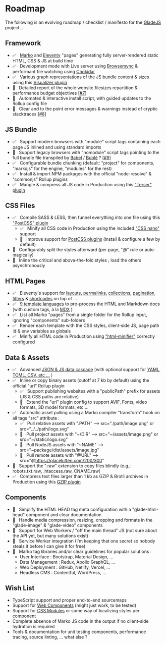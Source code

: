 # Roadmap

The following is an evolving roadmap / checklist / manifesto for the [GladeJS](https://gladejs.com) project...

## Framework

-   ✅ &nbsp; [Marko](https://markojs.com) and [Eleventy](https://www.11ty.dev) "pages" generating fully server-rendered static HTML, CSS & JS at build time
-   ✅ &nbsp; Development mode with Live server using [Browsersync](https://www.browsersync.io) & performant file watching using [Chokidar](https://github.com/paulmillr/chokidar)
-   ✅ &nbsp; Various graph representations of the JS bundle content & sizes using this [Visualizer plugin](https://github.com/btd/rollup-plugin-visualizer)
-   🚧 &nbsp; Detailed report of the whole website filesizes repartition & performance budget objectives \[[#7](https://github.com/gladejs/gladejs/issues/7)\]
-   🚧 &nbsp; Automated & interactive install script, with guided updates to the Rollup config file
-   🚧 &nbsp; Clear and to the point error messages & warnings instead of cryptic stacktraces \[[#8](https://github.com/gladejs/gladejs/issues/8)\]

## JS Bundle

-   ✅ &nbsp; Support modern browsers with "module" script tags containing each page JS inlined and using standard imports
-   🚧 &nbsp; Support legacy browsers with "nomodule" script tags pointing to the full bundle file transpiled by [Babel](https://babeljs.io) / [Bublé](https://buble.surge.sh/guide/) ? \[[#9](https://github.com/gladejs/gladejs/issues/9)\]
-   ✅ &nbsp; Configurable bundle chunking (default: "project" for components, "markojs" for the engine, "modules" for the rest)
-   ✅ &nbsp; Install & import NPM packages with the official "node-resolve" & "commonjs" Rollup plugins
-   ✅ &nbsp; Mangle & compress all JS code in Production using this ["Terser" plugin](https://github.com/TrySound/rollup-plugin-terser)

## CSS Files

-   ✅ &nbsp; Compile SASS & LESS, then funnel everything into one file using this ["PostCSS" plugin](https://github.com/egoist/rollup-plugin-postcss)
    -   ✅ &nbsp; Minify all CSS code in Production using the included ["CSS nano"](https://cssnano.co) support
    -   🚧 &nbsp; Improve support for [PostCSS plugins](https://www.postcss.parts) (install & configure a few by default)
-   🚧 &nbsp; Configurably split the styles afterward (per page, "@" rule or auto-magically)
-   🚧 &nbsp; Inline the critical and above-the-fold styles ; load the others asynchronously

## HTML Pages

-   ✅ &nbsp; Eleventy's support for [layouts](https://www.11ty.dev/docs/layouts/), [permalinks](https://www.11ty.dev/docs/permalinks/), [collections](https://www.11ty.dev/docs/collections/), [pagination](https://www.11ty.dev/docs/pagination/), [filters](https://www.11ty.dev/docs/filters/) & [shortcodes](https://www.11ty.dev/docs/shortcodes/) on top of ...
-   ✅ &nbsp; [9 template languages](https://www.11ty.dev/docs/languages/) to pre-process the HTML and Markdown docs (with custom tags, à la [MDX](https://mdxjs.com) )
-   ✅ &nbsp; List all Marko "pages" from a single folder for the Rollup input, ignoring "components" sub-folders
-   ✅ &nbsp; Render each template with the CSS styles, client-side JS, page path Id & env variables as globals
-   ✅ &nbsp; Minify all HTML code in Production using ["html-minifier"](https://github.com/kangax/html-minifier) correctly configured

## Data & Assets

-   ✅ &nbsp; Advanced [JSON & JS data cascade](https://www.11ty.dev/docs/data-cascade/) (with optional support for [YAML, TOML, CSV, etc ...](https://www.11ty.dev/docs/data-custom/) )
-   ✅ &nbsp; Inline or copy binary assets (cutoff at 7 kb by default) using the official "url" Rollup plugin
    -   ✅ &nbsp; Support publishing websites with a "publicPath" prefix for assets (JS & CSS paths are relative)
    -   🚧 &nbsp; Extend the "url" plugin config to support AVIF, Fonts, video formats, 3D model formats, etc ...
-   ✅ &nbsp; Automatic asset pulling using a Marko compiler "transform" hook on all tags "src" attribute :
    -   ✅ &nbsp; Pull relative assets with ".PATH" --> src="./path/image.png" or src="../../path/logo.svg"
    -   🚧 &nbsp; Pull project assets with "\~/DIR" --> src="\~/assets/image.png" or src="\~/static/logo.svg"
    -   🚧 &nbsp; Pull NodeJS assets with "~NAME" --> src="~package/dist/assets/image.jpg"
    -   🚧 &nbsp; Pull remote assets with "@URL" --> src="@https://placekitten.com/200/300"
-   🚧 &nbsp; Support the ".raw" extension to copy files blindly (e.g.; robots.txt.raw, .htaccess.raw, CNAME.raw)
-   ✅ &nbsp; Compress text files larger than 1 kb as GZIP & Brotli archives in Production using this [GZIP plugin](https://github.com/kryops/rollup-plugin-gzip)

## Components

-   🚧 &nbsp; Simplify the HTML HEAD tag meta configuration with a "glade-html-head" component and clear documentation
-   🚧 &nbsp; Handle media compression, resizing, cropping and formats in the "glade-image" & "glade-video" components
-   🚧 &nbsp; Support for Web Workers / "off the main thread" JS (not sure about the API yet, but many solutions exist)
-   🚧 &nbsp; Service Worker integration (I'm keeping that one secret so nobody steals it before I can give it for free)
-   🚧 &nbsp; Marko tag libraries and/or clear guidelines for popular solutions :
    -   User Interface : Bootstrap, Material Design, ...
    -   Data Management : Redux, Apollo GraphQL, ...
    -   Web Deployment : GitHub, Netlify, Vercel, ...
    -   Headless CMS : Contentful, WordPress, ...

## Wish List

-   TypeScript support and proper end-to-end sourcemaps
-   Support for [Web Components](https://www.webcomponents.org) (might just work, to be tested)
-   Support for [CSS Modules](https://github.com/css-modules/css-modules) or some way of localizing styles per component
-   Complete absence of Marko JS code in the output if no client-side hydration is required
-   Tools & documentation for unit testing components, performance tracing, source linting, ... what else ?
